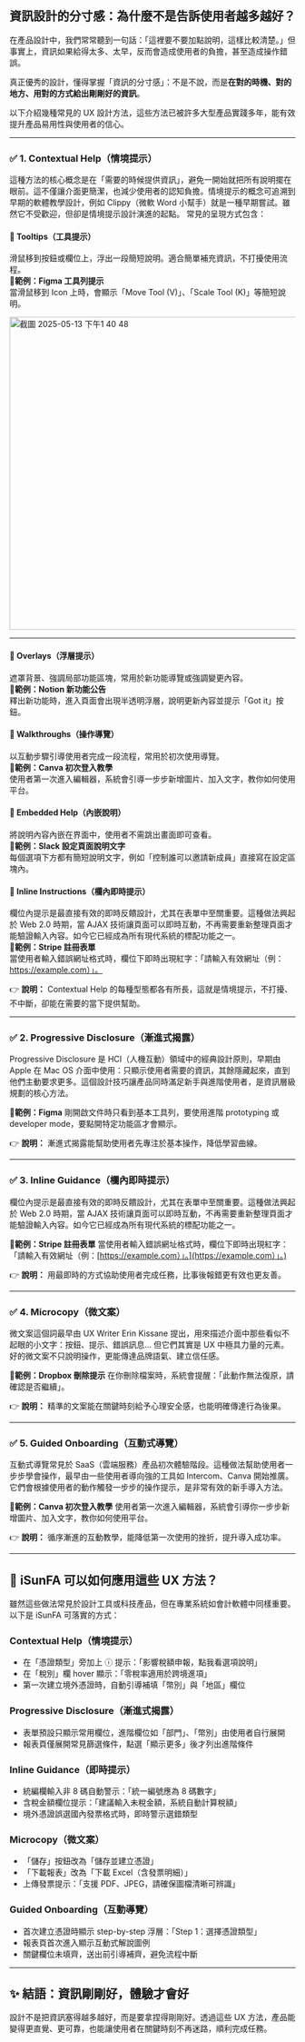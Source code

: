## 資訊設計的分寸感：為什麼不是告訴使用者越多越好？

在產品設計中，我們常常聽到一句話：「這裡要不要加點說明，這樣比較清楚。」但事實上，資訊如果給得太多、太早，反而會造成使用者的負擔，甚至造成操作錯誤。

真正優秀的設計，懂得掌握「資訊的分寸感」：不是不說，而是**在對的時機、對的地方、用對的方式給出剛剛好的資訊**。

以下介紹幾種常見的 UX 設計方法，這些方法已被許多大型產品實踐多年，能有效提升產品易用性與使用者的信心。

---

### ✅ 1. Contextual Help（情境提示）

這種方法的核心概念是在「需要的時候提供資訊」，避免一開始就把所有說明擺在眼前。這不僅讓介面更簡潔，也減少使用者的認知負擔。情境提示的概念可追溯到早期的軟體教學設計，例如 Clippy（微軟 Word 小幫手）就是一種早期嘗試。雖然它不受歡迎，但卻是情境提示設計演進的起點。
常見的呈現方式包含：

#### 🧩 Tooltips（工具提示）  
滑鼠移到按鈕或欄位上，浮出一段簡短說明。適合簡單補充資訊，不打擾使用流程。  
📍**範例：Figma 工具列提示**  
當滑鼠移到 Icon 上時，會顯示「Move Tool (V)」、「Scale Tool (K)」等簡短說明。

<img width="551" alt="截圖 2025-05-13 下午1 40 48" src="https://github.com/user-attachments/assets/d27f9463-2516-45ef-a7a9-b2bc05472303" />

---

#### 🧩 Overlays（浮層提示）  
遮罩背景、強調局部功能區塊，常用於新功能導覽或強調變更內容。  
📍**範例：Notion 新功能公告**  
釋出新功能時，進入頁面會出現半透明浮層，說明更新內容並提示「Got it」按鈕。

#### 🧩 Walkthroughs（操作導覽）  
以互動步驟引導使用者完成一段流程，常用於初次使用導覽。  
📍**範例：Canva 初次登入教學**  
使用者第一次進入編輯器，系統會引導一步步新增圖片、加入文字，教你如何使用平台。

#### 🧩 Embedded Help（內嵌說明）  
將說明內容內嵌在界面中，使用者不需跳出畫面即可查看。  
📍**範例：Slack 設定頁面說明文字**  
每個選項下方都有簡短說明文字，例如「控制誰可以邀請新成員」直接寫在設定區塊內。

#### 🧩 Inline Instructions（欄內即時提示）  
欄位內提示是最直接有效的即時反饋設計，尤其在表單中至關重要。這種做法興起於 Web 2.0 時期，當 AJAX 技術讓頁面可以即時互動，不再需要重新整理頁面才能驗證輸入內容。如今它已經成為所有現代系統的標配功能之一。  
📍**範例：Stripe 註冊表單**  
當使用者輸入錯誤網址格式時，欄位下即時出現紅字：「請輸入有效網址（例：https://example.com）」。

👉 **說明：** Contextual Help 的每種型態都各有所長，這就是情境提示，不打擾、不中斷，卻能在需要的當下提供幫助。

---

### ✅ 2. Progressive Disclosure（漸進式揭露）

Progressive Disclosure 是 HCI（人機互動）領域中的經典設計原則，早期由 Apple 在 Mac OS 介面中使用：只顯示使用者需要的資訊，其餘隱藏起來，直到他們主動要求更多。這個設計技巧讓產品同時滿足新手與進階使用者，是資訊層級規劃的核心方法。

📍**範例：Figma**
剛開啟文件時只看到基本工具列，要使用進階 prototyping 或 developer mode，要點開特定功能區才會顯示。

👉 **說明：** 漸進式揭露能幫助使用者先專注於基本操作，降低學習曲線。

---

### ✅ 3. Inline Guidance（欄內即時提示）

欄位內提示是最直接有效的即時反饋設計，尤其在表單中至關重要。這種做法興起於 Web 2.0 時期，當 AJAX 技術讓頁面可以即時互動，不再需要重新整理頁面才能驗證輸入內容。如今它已經成為所有現代系統的標配功能之一。

📍**範例：Stripe 註冊表單**
當使用者輸入錯誤網址格式時，欄位下即時出現紅字：「請輸入有效網址（例：[https://example.com）」。](https://example.com）」。)

👉 **說明：** 用最即時的方式協助使用者完成任務，比事後報錯更有效也更友善。

---

### ✅ 4. Microcopy（微文案）

微文案這個詞最早由 UX Writer Erin Kissane 提出，用來描述介面中那些看似不起眼的小文字：按鈕、提示、錯誤訊息… 但它們其實是 UX 中極具力量的元素。好的微文案不只說明操作，更能傳達品牌語氣、建立信任感。

📍**範例：Dropbox 刪除提示**
在你刪除檔案時，系統會提醒：「此動作無法復原，請確認是否繼續」。

👉 **說明：** 精準的文案能在關鍵時刻給予心理安全感，也能明確傳達行為後果。

---

### ✅ 5. Guided Onboarding（互動式導覽）

互動式導覽常見於 SaaS（雲端服務）產品初次體驗階段。這種做法幫助使用者一步步學會操作，最早由一些使用者導向強的工具如 Intercom、Canva 開始推廣。它們會根據使用者的動作觸發一步步的操作提示，是非常有效的新手導入方法。

📍**範例：Canva 初次登入教學**
使用者第一次進入編輯器，系統會引導你一步步新增圖片、加入文字，教你如何使用平台。

👉 **說明：** 循序漸進的互動教學，能降低第一次使用的挫折，提升導入成功率。

---

## 🧩 iSunFA 可以如何應用這些 UX 方法？

雖然這些做法常見於設計工具或科技產品，但在專業系統如會計軟體中同樣重要。以下是 iSunFA 可落實的方式：

### Contextual Help（情境提示）

* 在「憑證類型」旁加上 ⓘ 提示：「影響稅額申報，點我看選項說明」
* 在「稅別」欄 hover 顯示：「零稅率適用於跨境進項」
* 第一次建立境外憑證時，自動引導補填「幣別」與「地區」欄位

### Progressive Disclosure（漸進式揭露）

* 表單預設只顯示常用欄位，進階欄位如「部門」、「幣別」由使用者自行展開
* 報表頁僅展開常見篩選條件，點選「顯示更多」後才列出進階條件

### Inline Guidance（即時提示）

* 統編欄輸入非 8 碼自動警示：「統一編號應為 8 碼數字」
* 含稅金額欄位提示：「建議輸入未稅金額，系統自動計算稅額」
* 境外憑證誤選國內發票格式時，即時警示選錯類型

### Microcopy（微文案）

* 「儲存」按鈕改為「儲存並建立憑證」
* 「下載報表」改為「下載 Excel（含發票明細）」
* 上傳發票提示：「支援 PDF、JPEG，請確保圖檔清晰可辨識」

### Guided Onboarding（互動導覽）

* 首次建立憑證時顯示 step-by-step 浮層：「Step 1：選擇憑證類型」
* 報表頁首次進入顯示互動式解說圖例
* 關鍵欄位未填齊，送出前引導補齊，避免流程中斷

---

## ✨ 結語：資訊剛剛好，體驗才會好

設計不是把資訊塞得越多越好，而是要拿捏得剛剛好。透過這些 UX 方法，產品能變得更直覺、更可靠，也能讓使用者在關鍵時刻不再迷路，順利完成任務。
